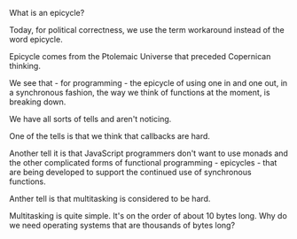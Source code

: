 What is an epicycle?

Today, for political correctness, we use the term workaround instead of the word epicycle. 

Epicycle comes from the Ptolemaic Universe that preceded Copernican thinking. 

We see that - for programming - the epicycle of using one in and one out, in a synchronous fashion, the way we think of functions at the moment, is breaking down.

We have all sorts of tells and aren't noticing.

One of the tells is that we think that callbacks are hard. 

Another tell it is that JavaScript programmers don't want to use monads and the other complicated forms of functional programming - epicycles - that are being developed to support the continued use of synchronous functions.

Anther tell is that multitasking is considered to be hard. 

Multitasking is quite simple.  It's on the order of about 10 bytes long. Why do we need operating systems that are thousands of bytes long?
